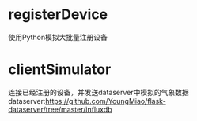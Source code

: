 # registerDevice
使用Python模拟大批量注册设备
# clientSimulator
连接已经注册的设备，并发送dataserver中模拟的气象数据
dataserver:https://github.com/YoungMiao/flask-dataserver/tree/master/influxdb
